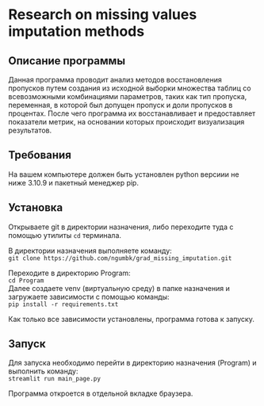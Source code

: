 # Research on missing values imputation methods  
## Описание программы  
Данная программа проводит анализ методов восстановления пропусков путем создания из исходной выборки множества таблиц со всевозможными комбинациями параметров, таких как тип пропуска, переменная, в которой был допущен пропуск и доли пропусков в процентах. После чего программа их восстанавливает и предоставляет показатели метрик, на основании которых происходит визуализация результатов.
## Требования
На вашем компьютере должен быть установлен python версиии не ниже 3.10.9 и пакетный менеджер pip.
## Установка
Открываете  git в директории назначения, либо переходите туда с помощью утилиты `cd` терминала.  

В директории назначения выполняете команду:  
`git clone https://github.com/ngumbk/grad_missing_imputation.git`  

Переходите в директорию Program:  
`cd Program`  
Далее создаете venv (виртуальную среду) в папке назначения и загружаете зависимости с помощью команды:  
`pip install -r requirements.txt`  

Как только все зависимости установлены, программа готова к запуску.  
## Запуск
Для запуска необходимо перейти в директорию назначения (Program) и выполнить команду:  
`streamlit run main_page.py`  

Программа откроется в отдельной вкладке браузера.

